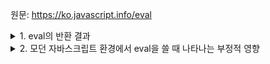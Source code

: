 원문: https://ko.javascript.info/eval

<details>
  <summary>1. eval의 반환 결과</summary>

  인수로 들어온 문자열 마지막 구문의 결과
</details>

<details>
  <summary>2. 모던 자바스크립트 환경에서 eval을 쓸 때 나타나는 부정적 영향</summary>

  eval 내부에서 외부 지역변수를 참조한다면, 자바스크립트 파일을 압축할 때 참조되는 변수명을 압축할 수 없다.

  해당 변수명을 압축한다면 eval 내부에서 참조하는 지역변수명을 찾을 수 없기 때문. 이는 압축률 저하를 야기한다.
</details>
